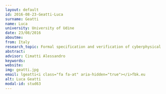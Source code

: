 ```yaml
---
layout: default 
id: 2016-08-23-Geatti-Luca
surname: Geatti
name: Luca
university: University of Udine
date: 23/08/2016
aboutme: 
from: Italy
research_topic: Formal specification and verification of cyberphysical systems
abstract: 
advisor: Cimatti Alessandro
keywords: 
website: 
img: geatti.jpg
email: lgeatti<i class="fa fa-at" aria-hidden="true"></i>fbk.eu
alt: Luca Geatti
modal-id: stud63
---
```

